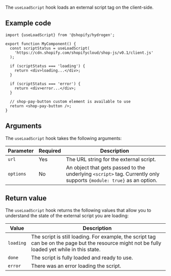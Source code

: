 The `useLoadScript` hook loads an external script tag on the client-side.

## Example code

```tsx
import {useLoadScript} from '@shopify/hydrogen';

export function MyComponent() {
  const scriptStatus = useLoadScript(
    'https://cdn.shopify.com/shopifycloud/shop-js/v0.1/client.js'
  );

  if (scriptStatus === 'loading') {
    return <div>loading...</div>;
  }

  if (scriptStatus === 'error') {
    return <div>error...</div>;
  }

  // shop-pay-button custom element is available to use
  return <shop-pay-button />;
}
```

## Arguments

The `useLoadScript` hook takes the following arguments:

| Parameter | Required | Description                                                                                                         |
| --------- | -------- | ------------------------------------------------------------------------------------------------------------------- |
| `url`     | Yes      | The URL string for the external script.                                                                             |
| `options` | No       | An object that gets passed to the underlying `<script>` tag. Currently only supports `{module: true}` as an option. |

## Return value

The `useLoadScript` hook returns the following values that allow you to understand the state of the external script you are loading:

| Value     | Description                                                                                                                                     |
| --------- | ----------------------------------------------------------------------------------------------------------------------------------------------- |
| `loading` | The script is still loading. For example, the script tag can be on the page but the resource might not be fully loaded yet while in this state. |
| `done`    | The script is fully loaded and ready to use.                                                                                                    |
| `error`   | There was an error loading the script.                                                                                                          |

